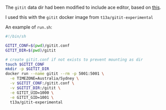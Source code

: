 The `gitit` data dir had been modified to include ace editor, based on [this](https://gist.github.com/lmullen/e2d2d4aabf84220c517a).

I used this with the `gitit` docker image from `t13a/gitit-experimental`


An example of `run.sh`:
```sh
#!/bin/sh

GITIT_CONF=$(pwd)/gitit.conf
GITIT_DIR=$(pwd)/gitit

# create gitit.conf if not exists to prevent mounting as dir
touch $GITIT_CONF
mkdir -p $GITIT_DIR
docker run --name gitit --rm -p 5001:5001 \
  -e TIMEZONE=Australia/Sydney \
  -v $GITIT_CONF:/gitit.conf \
  -v $GITIT_DIR:/gitit \
  -e GITIT_UID=1000 \
  -e GITIT_GID=1001 \
  t13a/gitit-experimental
```
